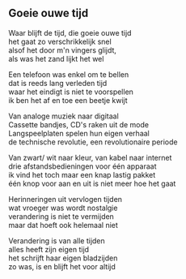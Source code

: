 ---
---

## Goeie ouwe tijd

Waar blijft de tijd, die goeie ouwe tijd\
het gaat zo verschrikkelijk snel\
alsof het door m\'n vingers glijdt,\
als was het zand lijkt het wel

Een telefoon was enkel om te bellen\
dat is reeds lang verleden tijd\
waar het eindigt is niet te voorspellen\
ik ben het af en toe een beetje kwijt

Van analoge muziek naar digitaal\
Cassette bandjes, CD\'s raken uit de mode\
Langspeelplaten spelen hun eigen verhaal\
de technische revolutie, een revolutionaire periode

Van zwart/ wit naar kleur, van kabel naar internet\
drie afstandsbedieningen voor één apparaat\
ik vind het toch maar een knap lastig pakket\
één knop voor aan en uit is niet meer hoe het gaat

Herinneringen uit vervlogen tijden\
wat vroeger was wordt nostalgie\
verandering is niet te vermijden\
maar dat hoeft ook helemaal niet

Verandering is van alle tijden\
alles heeft zijn eigen tijd\
het schrijft haar eigen bladzijden\
zo was, is en blijft het voor altijd
